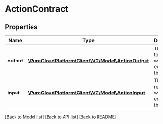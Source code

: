 # ActionContract

## Properties
Name | Type | Description | Notes
------------ | ------------- | ------------- | -------------
**output** | [**\PureCloudPlatform\Client\V2\Model\ActionOutput**](ActionOutput.md) | The output to expect when executing this action. | [optional] 
**input** | [**\PureCloudPlatform\Client\V2\Model\ActionInput**](ActionInput.md) | The input required when executing this action. | [optional] 

[[Back to Model list]](../README.md#documentation-for-models) [[Back to API list]](../README.md#documentation-for-api-endpoints) [[Back to README]](../README.md)



